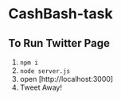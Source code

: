 # CashBash-task
## To Run Twitter Page
1. `npm i`
2. `node server.js`
3. open [http://localhost:3000]
4. Tweet Away!
